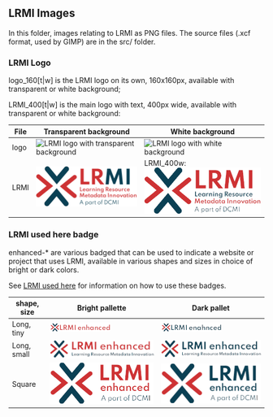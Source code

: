 ## LRMI Images

In this folder, images relating to LRMI as PNG files. The source files (.xcf format, used by GIMP) are in the src/ folder.

### LRMI Logo
logo_160[t|w] is the LRMI logo on its own, 160x160px, available with transparent or white background;

LRMI_400[t|w] is the main logo with text, 400px wide, available with transparent or white background:

| File | Transparent background | White background |
|------|------------------------|------------------|
| logo | ![LRMI logo with transparent background](logo_160t.png) | ![LRMI logo with white background](logo_160w.png) |
| LRMI | ![LRMI logo + text with transparent background](LRMI_400t.png) | LRMI_400w: ![LRMI logo + text with white background](LRMI_400w.png) |


### LRMI used here badge
enhanced-* are various badged that can be used to indicate a website or project that uses LRMI, available in various shapes and sizes in choice of bright or dark colors.

See [LRMI used here](../enhanced-.md) for information on how to use these badges.

| shape, size | Bright pallette | Dark pallet |
|-------------|-----------------|-------------|
| Long, tiny  | ![Tiny, bright version of LRMI used here badge](enhanced-Long_tiny+bright.png) | ![Tiny, dark version of LRMI used here badge](enhanced-Long_tiny+dark.png) |
| Long, small | ![Small, bright version of LRMI used here badge](enhanced-Long_small+bright.png) | ![Small, dark version of LRMI used here badge](enhanced-Long_small+dark.png) |
| Square      | ![Square, bright version of LRMI Used here badge](enhanced-Square_bright.png) | ![Square, dark version of LRMI Used here badge](enhanced-Square_dark.png) |
